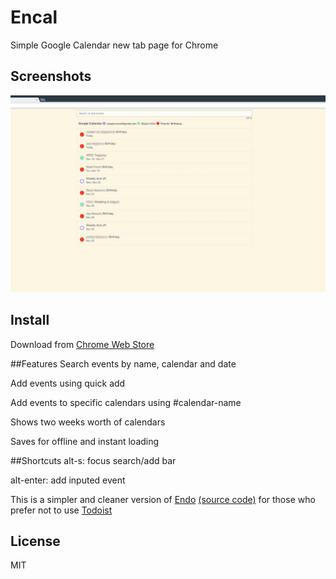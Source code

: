 # Encal
Simple Google Calendar new tab page for Chrome

## Screenshots
![alt tag](https://raw.githubusercontent.com/enzosv/encal/master/screenshot.jpg)

## Install
Download from [Chrome Web Store](https://chrome.google.com/webstore/detail/encal/doobfeeanogdhibkaccghpmdpkpeokif)

##Features
Search events by name, calendar and date

Add events using quick add

Add events to specific calendars using #calendar-name


Shows two weeks worth of calendars

Saves for offline and instant loading

##Shortcuts
alt-s: focus search/add bar

alt-enter: add inputed event


This is a simpler and cleaner version of [Endo](https://chrome.google.com/webstore/detail/endo/cooolpanghnclajpbeemmimmojnamnpi) [(source code)](https://github.com/enzosv/endo) for those who prefer not to use [Todoist](https://todoist.com/)

## License

MIT
